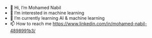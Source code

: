 - 👋 Hi, I’m Mohamed Nabil
- 👀 I’m interested in machine learning
- 🌱 I’m currently learning AI & machine learning
- 📫 How to reach me https://www.linkedin.com/in/mohamed-nabil-4898991b3/

<!---
mohnabil2020/mohnabil2020 is a ✨ special ✨ repository because its `README.md` (this file) appears on your GitHub profile.
You can click the Preview link to take a look at your changes.
--->
